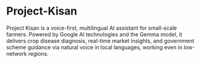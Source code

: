# Project-Kisan
Project Kisan is a voice-first, multilingual AI assistant for small-scale farmers. Powered by Google AI technologies and the Gemma model, it delivers crop disease diagnosis, real-time market insights, and government scheme guidance via natural voice in local languages, working even in low-network regions.
